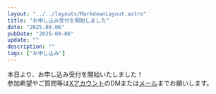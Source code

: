 ```yaml
---
layout: "../../layouts/MarkdownLayout.astro"
title: "お申し込み受付を開始しました"
date: "2025.09.06"
pubDate: "2025-09-06"
update: ""
description: ""
tags: ["お申し込み"]
---
```


本日より、お申し込み受付を開始いたしました！</a>
<br>
参加希望やご質問等は<a href="https://x.com/westu__2025">Xアカウント</a>のDMまたは<a href="mailto:westu.zenkoku.2026@gmail.com">メール</a>までお願いします。